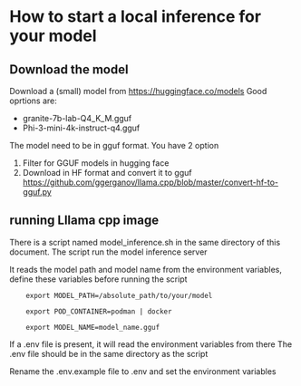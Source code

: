 # How to start a local inference for your model

## Download the model

Download a (small) model from https://huggingface.co/models
Good oprtions are:
* granite-7b-lab-Q4_K_M.gguf
* Phi-3-mini-4k-instruct-q4.gguf

The model need to be in gguf format. You have 2 option

1. Filter for GGUF models in hugging face
2. Download in HF format and convert it to gguf https://github.com/ggerganov/llama.cpp/blob/master/convert-hf-to-gguf.py

## running Lllama cpp image

There is a script named model_inference.sh in the same directory of this document. The script run the model inference server

It reads the model path and model name from the environment variables, define these variables before running the script

```   
    export MODEL_PATH=/absolute_path/to/your/model
 
    export POD_CONTAINER=podman | docker

    export MODEL_NAME=model_name.gguf
  ```

If a .env file is present, it will read the environment variables from there
The .env file should be in the same directory as the script

Rename the .env.example file to .env and set the environment variables
